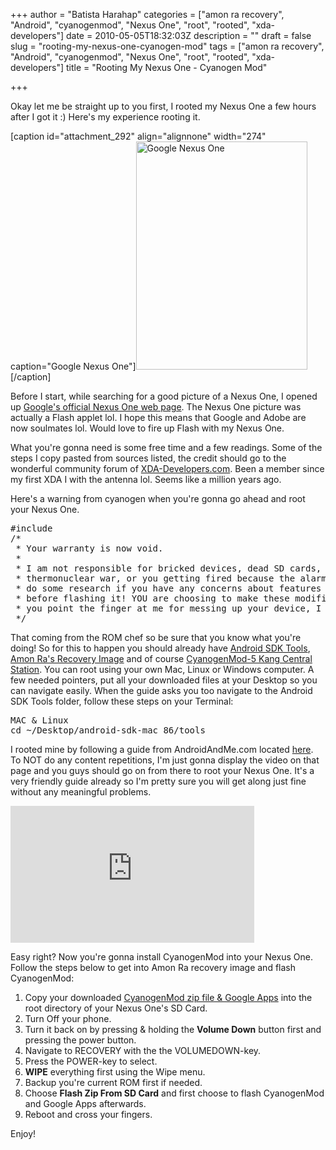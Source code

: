 +++
author = "Batista Harahap"
categories = ["amon ra recovery", "Android", "cyanogenmod", "Nexus One", "root", "rooted", "xda-developers"]
date = 2010-05-05T18:32:03Z
description = ""
draft = false
slug = "rooting-my-nexus-one-cyanogen-mod"
tags = ["amon ra recovery", "Android", "cyanogenmod", "Nexus One", "root", "rooted", "xda-developers"]
title = "Rooting My Nexus One - Cyanogen Mod"

+++


Okay let me be straight up to you first, I rooted my Nexus One a few hours after I got it :) Here's my experience rooting it.

[caption id="attachment_292" align="alignnone" width="274" caption="Google Nexus One"]<a href="http://www.bango29.com/go/wp-content/uploads/2010/05/nexus-one-specs-shot.png"><img class="size-full wp-image-292" title="Google Nexus One" src="http://www.bango29.com/go/wp-content/uploads/2010/05/nexus-one-specs-shot.png" alt="Google Nexus One" width="274" height="365" /></a>[/caption]

Before I start, while searching for a good picture of a Nexus One, I opened up <a href="http://www.google.com/phone/" target="_blank">Google's official Nexus One web page</a>. The Nexus One picture was actually a Flash applet lol. I hope this means that Google and Adobe are now soulmates lol. Would love to fire up Flash with my Nexus One.

What you're gonna need is some free time and a few readings. Some of the steps I copy pasted from sources listed, the credit should go to the wonderful community forum of <a href="http://forum.xda-developers.com/forumdisplay.php?f=556">XDA-Developers.com</a>. Been a member since my first XDA I with the antenna lol. Seems like a million years ago.

Here's a warning from cyanogen when you're gonna go ahead and root your Nexus One.
<pre lang="c">#include 
/*
 * Your warranty is now void.
 *
 * I am not responsible for bricked devices, dead SD cards,
 * thermonuclear war, or you getting fired because the alarm app failed. Please
 * do some research if you have any concerns about features included in this ROM
 * before flashing it! YOU are choosing to make these modifications, and if
 * you point the finger at me for messing up your device, I will laugh at you.
 */</pre>
That coming from the ROM chef so be sure that you know what you're doing! So for this to happen you should already have <a href="http://developer.android.com/sdk/">Android SDK Tools</a>, <a href="http://forum.xda-developers.com/showthread.php?t=611829">Amon Ra's Recovery Image</a> and of course <a href="http://forum.xda-developers.com/showthread.php?t=623496">CyanogenMod-5 Kang Central Station</a>. You can root using your own Mac, Linux or Windows computer. A few needed pointers, put all your downloaded files at your Desktop so you can navigate easily. When the guide asks you too navigate to the Android SDK Tools folder, follow these steps on your Terminal:
<pre lang="bash">MAC &amp; Linux
cd ~/Desktop/android-sdk-mac_86/tools</pre>
I rooted mine by following a guide from AndroidAndMe.com located <a href="http://androidandme.com/2010/01/hacks/video-how-to-unlock-and-root-a-nexus-one/">here</a>. To NOT do any content repetitions, I'm just gonna display the video on that page and you guys should go on from there to root your Nexus One. It's a very friendly guide already so I'm pretty sure you will get along just fine without any meaningful problems.

<object classid="clsid:d27cdb6e-ae6d-11cf-96b8-444553540000" width="390" height="219" codebase="http://download.macromedia.com/pub/shockwave/cabs/flash/swflash.cab#version=6,0,40,0"><param name="allowfullscreen" value="true" /><param name="allowscriptaccess" value="always" /><param name="src" value="http://vimeo.com/moogaloop.swf?clip_id=8685475&amp;server=vimeo.com&amp;show_title=1&amp;show_byline=1&amp;show_portrait=0&amp;color=c9ff23&amp;fullscreen=1" /><embed type="application/x-shockwave-flash" width="390" height="219" src="http://vimeo.com/moogaloop.swf?clip_id=8685475&amp;server=vimeo.com&amp;show_title=1&amp;show_byline=1&amp;show_portrait=0&amp;color=c9ff23&amp;fullscreen=1" allowscriptaccess="always" allowfullscreen="true"></embed></object>

Easy right? Now you're gonna install CyanogenMod into your Nexus One. Follow the steps below to get into Amon Ra recovery image and flash CyanogenMod:
<ol>
	<li>Copy your downloaded <a href="http://forum.cyanogenmod.com/index.php?/forum/8-nexus-one/">CyanogenMod zip file &amp; Google Apps</a> into the root directory of your Nexus One's SD Card.</li>
	<li>Turn Off your phone.</li>
	<li>Turn it back on by pressing &amp; holding the <strong>Volume Down</strong> button first and pressing the power button.</li>
	<li>Navigate to RECOVERY with the the VOLUMEDOWN-key.</li>
	<li>Press the POWER-key to select.</li>
	<li><strong>WIPE</strong> everything first using the Wipe menu.</li>
	<li>Backup you're current ROM first if needed.</li>
	<li>Choose <strong>Flash Zip From SD Card</strong> and first choose to flash CyanogenMod and Google Apps afterwards.</li>
	<li>Reboot and cross your fingers.</li>
</ol>
Enjoy!